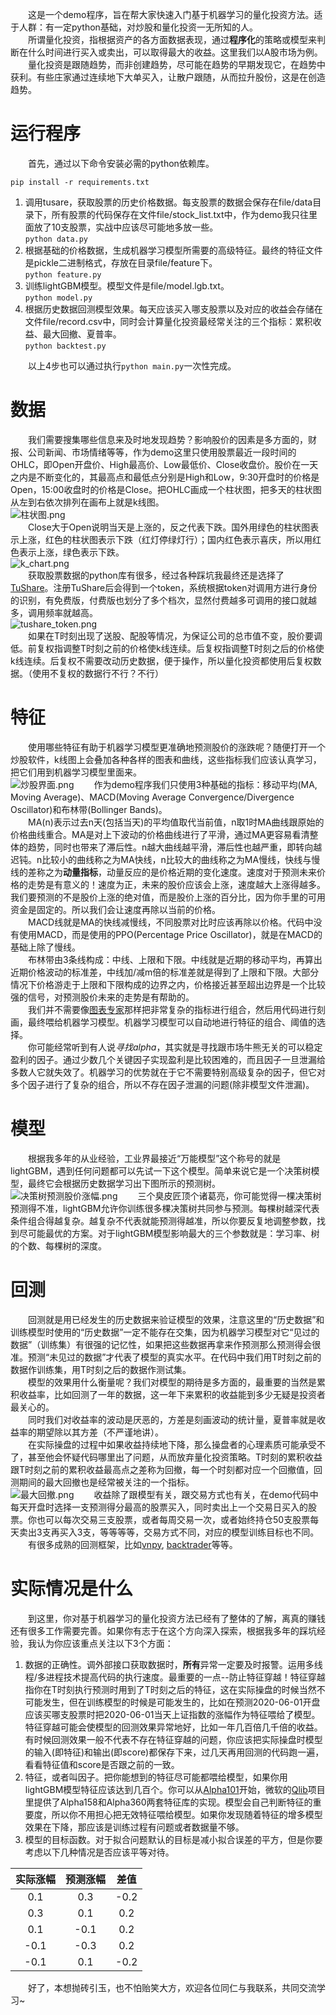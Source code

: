 &#8195;&#8195;这是一个demo程序，旨在帮大家快速入门基于机器学习的量化投资方法。适于人群：有一定python基础，对炒股和量化投资一无所知的人。  
&#8195;&#8195;所谓量化投资，指根据资产的各方面数据表现，通过<b>程序化</b>的策略或模型来判断在什么时间进行买入或卖出，可以取得最大的收益。这里我们以A股市场为例。  
&#8195;&#8195;量化投资是跟随趋势，而非创建趋势，尽可能在趋势的早期发现它，在趋势中获利。有些庄家通过连续地下大单买入，让散户跟随，从而拉升股份，这是在创造趋势。
# 运行程序
&#8195;&#8195;首先，通过以下命令安装必需的python依赖库。
```shell
pip install -r requirements.txt
```
1. 调用tusare，获取股票的历史价格数据。每支股票的数据会保存在file/data目录下，所有股票的代码保存在文件file/stock_list.txt中，作为demo我只往里面放了10支股票，实战中应该尽可能地多放一些。  
   `python data.py`
2. 根据基础的价格数据，生成机器学习模型所需要的高级特征。最终的特征文件是pickle二进制格式，存放在目录file/feature下。  
   `python feature.py`
3. 训练lightGBM模型。模型文件是file/model.lgb.txt。  
   `python model.py`
4. 根据历史数据回测模型效果。每天应该买入哪支股票以及对应的收益会存储在文件file/record.csv中，同时会计算量化投资最经常关注的三个指标：累积收益、最大回撤、夏普率。  
   `python backtest.py`

&#8195;&#8195;以上4步也可以通过执行`python main.py`一次性完成。
# 数据
&#8195;&#8195;我们需要搜集哪些信息来及时地发现趋势？影响股价的因素是多方面的，财报、公司新闻、市场情绪等等，作为demo这里只使用股票最近一段时间的OHLC，即Open开盘价、High最高价、Low最低价、Close收盘价。股价在一天之内是不断变化的，其最高点和最低点分别是High和Low，9:30开盘时的价格是Open，15:00收盘时的价格是Close。把OHLC画成一个柱状图，把多天的柱状图从左到右依次排列在画布上就是k线图。  
![柱状图.png](img/柱状图.png)  
&#8195;&#8195;Close大于Open说明当天是上涨的，反之代表下跌。国外用绿色的柱状图表示上涨，红色的柱状图表示下跌（红灯停绿灯行）；国内红色表示喜庆，所以用红色表示上涨，绿色表示下跌。  
![k_chart.png](img/k_chart.png)  
&#8195;&#8195;获取股票数据的python库有很多，经过各种踩坑我最终还是选择了<a href=https://tushare.pro>TuShare</a>。注册TuShare后会得到一个token，系统根据token对调用方进行身份的识别，有免费版，付费版也划分了多个档次，显然付费越多可调用的接口就越多，调用频率就越高。  
![tushare_token.png](img/tushare_token.png)  
&#8195;&#8195;如果在T时刻出现了送股、配股等情况，为保证公司的总市值不变，股价要调低。前复权指调整T时刻之前的价格使k线连续。后复权指调整T时刻之后的价格使k线连续。后复权不需要改动历史数据，便于操作，所以量化投资都使用后复权数据。（使用不复权的数据行不行？不行）
# 特征
&#8195;&#8195;使用哪些特征有助于机器学习模型更准确地预测股价的涨跌呢？随便打开一个炒股软件，k线图上会叠加各种各样的图表和曲线，这些指标我们应该认真学习，把它们用到机器学习模型里面来。  
![炒股界面.png](img/炒股界面.png)
&#8195;&#8195;作为demo程序我们只使用3种基础的指标：移动平均(MA, Moving Average)、MACD(Moving Average Convergence/Divergence Oscillator)和布林带(Bollinger Bands)。  
&#8195;&#8195;MA(n)表示过去n天(包括当天)的平均值取代当前值，n取1时MA曲线跟原始的价格曲线重合。MA是对上下波动的价格曲线进行了平滑，通过MA更容易看清整体的趋势，同时也带来了滞后性。n越大曲线越平滑，滞后性也越严重，即转向越迟钝。n比较小的曲线称之为MA快线，n比较大的曲线称之为MA慢线，快线与慢线的差称之为<b>动量指标</b>，动量反应的是价格近期的变化速度。速度对于预测未来价格的走势是有意义的！速度为正，未来的股价应该会上涨，速度越大上涨得越多。我们要预测的不是股价上涨的绝对值，而是股价上涨的百分比，因为你手里的可用资金是固定的。所以我们会让速度再除以当前的价格。  
&#8195;&#8195;MACD线就是MA的快线减慢线，不同股票对比时应该再除以价格。代码中没有使用MACD，而是使用的PPO(Percentage Price Oscillator)，就是在MACD的基础上除了慢线。  
&#8195;&#8195;布林带由3条线构成：中线、上限和下限。中线就是近期的移动平均，再算出近期价格波动的标准差，中线加/减m倍的标准差就是得到了上限和下限。大部分情况下价格游走于上限和下限构成的边界之内，价格接近甚至超出边界是一个比较强的信号，对预测股价未来的走势是有帮助的。   
&#8195;&#8195;我们并不需要像<a href="https://baike.baidu.com/item/%E5%9B%BE%E8%A1%A8%E4%B8%93%E5%AE%B6/7171011">图表专家</a>那样把非常复杂的指标进行组合，然后用代码进行刻画，最终喂给机器学习模型。机器学习模型可以自动地进行特征的组合、阈值的选择。    
&#8195;&#8195;你可能经常听到有人说<i>寻找alpha</i>，其实就是寻找跟市场牛熊无关的可以稳定盈利的因子。通过少数几个关键因子实现盈利是比较困难的，而且因子一旦泄漏给多数人它就失效了。机器学习的优势就在于它不需要特别高级复杂的因子，但它对多个因子进行了复杂的组合，所以不存在因子泄漏的问题(除非模型文件泄漏)。
# 模型
&#8195;&#8195;根据我多年的从业经验，工业界最接近“万能模型”这个称号的就是lightGBM，遇到任何问题都可以先试一下这个模型。简单来说它是一个决策树模型，最终它会根据历史数据学习出下图所示的预测树。  
![决策树预测股价涨幅.png](img/决策树预测股价涨幅.png)
&#8195;&#8195;三个臭皮匠顶个诸葛亮，你可能觉得一棵决策树预测得不准，lightGBM允许你训练很多棵决策树共同参与预测。每棵树越深代表条件组合得越复杂。越复杂不代表就能预测得越准，所以你要反复地调整参数，找到尽可能最优的方案。对于lightGBM模型影响最大的三个参数就是：学习率、树的个数、每棵树的深度。
# 回测
&#8195;&#8195;回测就是用已经发生的历史数据来验证模型的效果，注意这里的“历史数据”和训练模型时使用的“历史数据”一定不能存在交集，因为机器学习模型对它“见过的数据”（训练集）有很强的记忆性，如果把这些数据再拿来作预测那么预测得会很准。预测“未见过的数据”才代表了模型的真实水平。在代码中我们用T时刻之前的数据作训练集，用T时刻之后的数据作测试集。    
&#8195;&#8195;模型的效果用什么衡量呢？我们对模型的期待是多方面的，最重要的当然是累积收益率，比如回测了一年的数据，这一年下来累积的收益能到多少无疑是投资者最关心的。  
&#8195;&#8195;同时我们对收益率的波动是厌恶的，方差是刻画波动的统计量，夏普率就是收益率的期望除以其方差（不严谨地讲）。  
&#8195;&#8195;在实际操盘的过程中如果收益持续地下降，那么操盘者的心理素质可能承受不了，甚至他会怀疑代码哪里出了问题，从而放弃量化投资策略。T时刻的累积收益跟T时刻之前的累积收益最高点之差称为回撤，每一个时刻都对应一个回撤值，回测期间的最大回撤也是经常被关注的一个指标。  
![最大回撤.png](img/最大回撤.png)
&#8195;&#8195;收益除了跟模型有关，跟交易方式也有关，在demo代码中每天开盘时选择一支预测得分最高的股票买入，同时卖出上一个交易日买入的股票。你也可以每次交易三支股票，或者每周交易一次，或者始终持仓50支股票每天卖出3支再买入3支，等等等等，交易方式不同，对应的模型训练目标也不同。  
&#8195;&#8195;有很多成熟的回测框架，比如<a href="https://www.vnpy.com/">vnpy</a>, <a href="https://www.backtrader.com/">backtrader</a>等等。
# 实际情况是什么
&#8195;&#8195;到这里，你对基于机器学习的量化投资方法已经有了整体的了解，离真的赚钱还有很多工作需要完善。如果你有志于在这个方向深入探索，根据我多年的踩坑经验，我认为你应该重点关注以下3个方面：  
1. 数据的正确性。调外部接口获取数据时，<b>所有</b>异常一定要及时报警。运用多线程/多进程技术提高代码的执行速度。最重要的一点--防止特征穿越！特征穿越指你在T时刻执行预测时用到了T时刻之后的特征，这在实际操盘的时候当然不可能发生，但在训练模型的时候是可能发生的，比如在预测2020-06-01开盘应该买哪支股票时把2020-06-01当天上证指数的涨幅作为特征喂给了模型。特征穿越可能会使模型的回测效果异常地好，比如一年几百倍几千倍的收益。有时候回测效果一般不代表不存在特征穿越的问题，你应该把实际操盘时模型的输入(即特征)和输出(即score)都保存下来，过几天再用回测的代码跑一遍，看看特征值和score是否跟之前的一致。  
2. 特征，或者叫因子。把你能想到的特征尽可能都喂给模型，如果你用lightGBM模型特征应该达到几百个。你可以从<a href="https://arxiv.org/ftp/arxiv/papers/1601/1601.00991.pdf">Alpha101</a>开始，微软的<a href="https://qlib.readthedocs.io/en/latest/index.html">Qlib</a>项目里提供了Alpha158和Alpha360两套特征库的实现。模型会自己判断特征的重要度，所以你不用担心把无效特征喂给模型。如果你发现随着特征的增多模型效果在下降，那应该是训练过程有问题或者数据量不够。
3. 模型的目标函数。对于拟合问题默认的目标是减小拟合误差的平方，但是你要考虑以下几种情况是否应该平等对待。  

|实际涨幅|预测涨幅|差值|
|:--:|:--:|:--:|
|0.1|0.3|-0.2|
|0.3|0.1|0.2|
|0.1|-0.1|0.2|
|-0.1|-0.3|0.2|
|-0.1|0.1|-0.2|  

&#8195;&#8195;好了，本想抛砖引玉，也不怕贻笑大方，欢迎各位同仁与我联系，共同交流学习~
